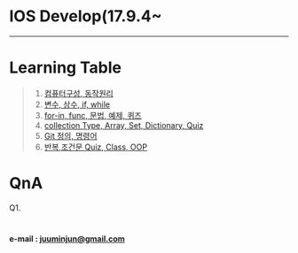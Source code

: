 # IOS Develop(17.9.4~


--- 


#### 
####
####




# Learning Table
> 1. [컴퓨터구성, 동작원리](/study/1_17.9.4.md)
> 2. [변수, 상수, if, while](/study/2_17.9.5.md)
> 3. [for-in, func, 문법, 예제, 퀴즈](/study/3_17.9.6.md)
> 4. [collection Type, Array, Set, Dictionary, Quiz](/study/4_17.9.7.md)
> 5. [Git 정의, 명령어](/study/5_17.9.8_git.md)
> 6. [반복,조건문 Quiz, Class, OOP](/study/6_17.9.11_git.md)


# QnA


Q1.
 







#
#
#
#### e-mail : <juuminjun@gmail.com>

